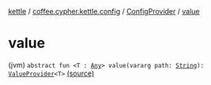[kettle](../../index.md) / [coffee.cypher.kettle.config](../index.md) / [ConfigProvider](index.md) / [value](./value.md)

# value

(jvm) `abstract fun <T : `[`Any`](https://kotlinlang.org/api/latest/jvm/stdlib/kotlin/-any/index.html)`> value(vararg path: `[`String`](https://kotlinlang.org/api/latest/jvm/stdlib/kotlin/-string/index.html)`): `[`ValueProvider`](../../coffee.cypher.kettle.config.value/-value-provider/index.md)`<T>` [(source)](https://github.com/Cypher121/kettle/blob/master/src/main/kotlin/coffee/cypher/kettle/config/ConfigProvider.kt#L9)
